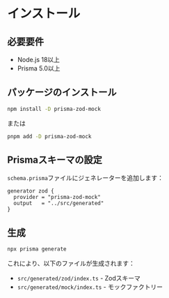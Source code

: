 # インストール

## 必要要件

- Node.js 18以上
- Prisma 5.0以上

## パッケージのインストール

```bash
npm install -D prisma-zod-mock
```

または

```bash
pnpm add -D prisma-zod-mock
```

## Prismaスキーマの設定

`schema.prisma`ファイルにジェネレーターを追加します：

```prisma
generator zod {
  provider = "prisma-zod-mock"
  output   = "../src/generated"
}
```

## 生成

```bash
npx prisma generate
```

これにより、以下のファイルが生成されます：

- `src/generated/zod/index.ts` - Zodスキーマ
- `src/generated/mock/index.ts` - モックファクトリー